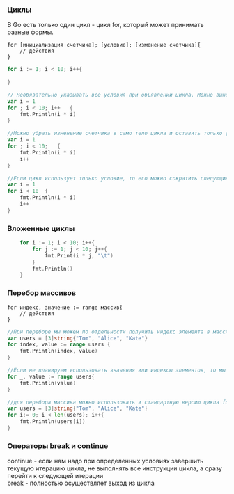 ### Циклы

В Go есть только один цикл - цикл for, который может принимать разные формы. 

```text
for [инициализация счетчика]; [условие]; [изменение счетчика]{
    // действия
}
```

```go
for i := 1; i < 10; i++{
	
}

// Необязательно указывать все условия при объявлении цикла. Можно вынести объявление переменной вовне:
var i = 1
for ; i < 10; i++   {
    fmt.Println(i * i)
}

//Можно убрать изменение счетчика в само тело цикла и оставить только условие:
var i = 1
for ; i < 10;   {
    fmt.Println(i * i)
    i++
}

//Если цикл использует только условие, то его можно сократить следующим образом:
var i = 1
for i < 10  {
    fmt.Println(i * i)
    i++
}
```

### Вложенные циклы
```go
    for i := 1; i < 10; i++{
        for j := 1; j < 10; j++{
            fmt.Print(i * j, "\t")
        }
        fmt.Println()
    }
```

### Перебор массивов

```text
for индекс, значение := range массив{
    // действия
}
```

```go
//При переборе мы можем по отдельности получить индекс элемента в массиве и значение этого элемента.
var users = [3]string{"Tom", "Alice", "Kate"}
for index, value := range users {
    fmt.Println(index, value)
}

//Если не планируем использовать значения или индексы элементов, то мы можем вместо них указать прочерк
for _, value := range users{
    fmt.Println(value)
}

//для перебора массива можно использовать и стандартную версию цикла for:
var users = [3]string{"Tom", "Alice", "Kate"}
for i:= 0; i < len(users); i++{
    fmt.Println(users[i])
}
```

### Операторы break и continue

continue - если нам надо при определенных условиях завершить текущую итерацию цикла, не выполнять все инструкции цикла, а сразу перейти к следующей итерации <br>
break - полностью осуществляет выход из цикла
